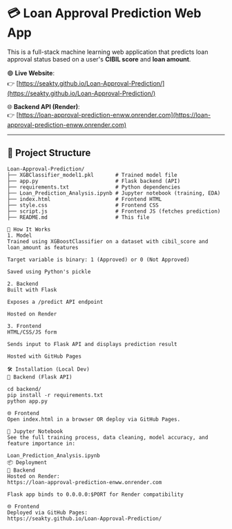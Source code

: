 # 💳 Loan Approval Prediction Web App

This is a full-stack machine learning web application that predicts loan approval status based on a user's **CIBIL score** and **loan amount**.

🟢 **Live Website**:  
👉 [https://seakty.github.io/Loan-Approval-Prediction/](https://seakty.github.io/Loan-Approval-Prediction/)

🌐 **Backend API (Render)**:  
👉 [https://loan-approval-prediction-enww.onrender.com](https://loan-approval-prediction-enww.onrender.com)

---

## 📁 Project Structure

```plaintext
Loan-Approval-Prediction/
├── XGBClassifier_model1.pkl       # Trained model file
├── app.py                         # Flask backend (API)
├── requirements.txt               # Python dependencies
├── Loan_Prediction_Analysis.ipynb # Jupyter notebook (training, EDA)
├── index.html                     # Frontend HTML
├── style.css                      # Frontend CSS
├── script.js                      # Frontend JS (fetches prediction)
├── README.md                      # This file

🧠 How It Works
1. Model
Trained using XGBoostClassifier on a dataset with cibil_score and loan_amount as features

Target variable is binary: 1 (Approved) or 0 (Not Approved)

Saved using Python's pickle

2. Backend
Built with Flask

Exposes a /predict API endpoint

Hosted on Render

3. Frontend
HTML/CSS/JS form

Sends input to Flask API and displays prediction result

Hosted with GitHub Pages

🛠 Installation (Local Dev)
🔗 Backend (Flask API)

cd backend/
pip install -r requirements.txt
python app.py

🌐 Frontend
Open index.html in a browser OR deploy via GitHub Pages.

📒 Jupyter Notebook
See the full training process, data cleaning, model accuracy, and feature importance in:

Loan_Prediction_Analysis.ipynb
📦 Deployment
🔁 Backend
Hosted on Render:
https://loan-approval-prediction-enww.onrender.com

Flask app binds to 0.0.0.0:$PORT for Render compatibility

🌐 Frontend
Deployed via GitHub Pages:
https://seakty.github.io/Loan-Approval-Prediction/

